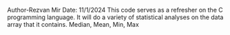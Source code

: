 Author-Rezvan Mir Date: 11/1/2024
This code serves as a refresher on the C programming language. It will do a variety of statistical analyses on the data array that it contains. Median, Mean, Min, Max
